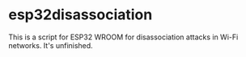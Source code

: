 # esp32disassociation
This is a script for ESP32 WROOM for disassociation attacks in Wi-Fi networks. It's unfinished.
